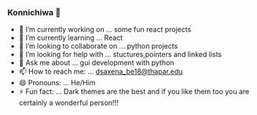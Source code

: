 ### Konnichiwa 👋

- 🔭 I’m currently working on ... some fun react projects
- 🌱 I’m currently learning ... React
- 👯 I’m looking to collaborate on ... python projects
- 🤔 I’m looking for help with ... stuctures,pointers and linked lists
- 💬 Ask me about ... gui development with python
- 📫 How to reach me: ... dsaxena_be18@thapar.edu
- 😄 Pronouns:  ... He/Him
- ⚡ Fun fact: ... Dark themes are the best and if you like them too you are certainly a wonderful person!!!

